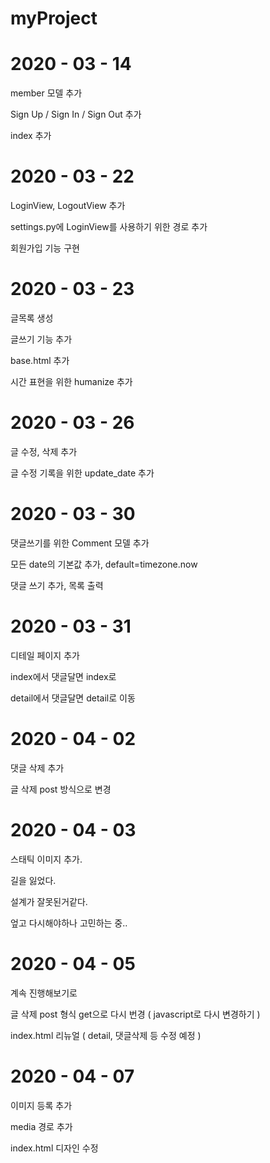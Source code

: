 # myProject

# 2020 - 03 - 14

member 모델 추가

Sign Up / Sign In / Sign Out 추가

index 추가

# 2020 - 03 - 22

LoginView, LogoutView 추가

settings.py에 LoginView를 사용하기 위한 경로 추가

회원가입 기능 구현

# 2020 - 03 - 23

글목록 생성

글쓰기 기능 추가

base.html 추가

시간 표현을 위한 humanize 추가

# 2020 - 03 - 26

글 수정, 삭제 추가

글 수정 기록을 위한 update_date 추가

# 2020 - 03 - 30

댓글쓰기를 위한 Comment 모델 추가

모든 date의 기본값 추가, default=timezone.now

댓글 쓰기 추가, 목록 출력

# 2020 - 03 - 31

디테일 페이지 추가

index에서 댓글달면 index로

detail에서 댓글달면 detail로 이동

# 2020 - 04 - 02

댓글 삭제 추가

글 삭제 post 방식으로 변경

# 2020 - 04 - 03

스태틱 이미지 추가.

길을 잃었다.

설계가 잘못된거같다.

엎고 다시해야하나 고민하는 중..

# 2020 - 04 - 05

계속 진행해보기로

글 삭제 post 형식 get으로 다시 번경
( javascript로 다시 변경하기 )

index.html 리뉴얼
( detail, 댓글삭제 등 수정 예정 )

# 2020 - 04 - 07

이미지 등록 추가

media 경로 추가

index.html 디자인 수정